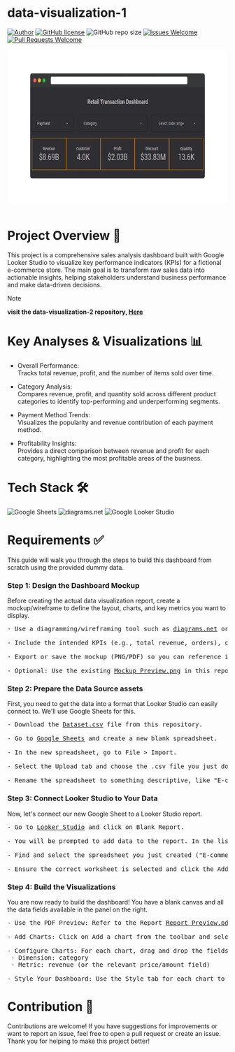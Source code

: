 # data-visualization-1
[![Author](http://img.shields.io/badge/author-@Zevhys-blue.svg)](https://www.linkedin.com/in/rakha-djauhari/) [![GitHub license](https://img.shields.io/github/license/Zevhys/data-visualization-1)](https://github.com/Zevhys/data-visualization-1/blob/main/LICENSE) ![GitHub repo size](https://img.shields.io/github/repo-size/Zevhys/data-visualization-1) [![Issues Welcome](https://img.shields.io/badge/issues-welcome-brightgreen.svg)](https://github.com/Zevhys/data-visualization-1/issues) [![Pull Requests Welcome](https://img.shields.io/badge/pull%20requests-welcome-brightgreen.svg)](https://github.com/Zevhys/data-visualization-1/pulls)

<div align="center">
<img src="Thumbnail.webp" height="350px"> 
</div>

</br>

# Project Overview 📄
This project is a comprehensive sales analysis dashboard built with Google Looker Studio to visualize key performance indicators (KPIs) for a fictional e-commerce store. The main goal is to transform raw sales data into actionable insights, helping stakeholders understand business performance and make data-driven decisions.

> [!NOTE]  
> <b>visit the data-visualization-2 repository, [Here](https://github.com/Zevhys/data-visualization-2)</b>

# Key Analyses & Visualizations 📊
- Overall Performance: </br>
Tracks total revenue, profit, and the number of items sold over time.

- Category Analysis: </br>
Compares revenue, profit, and quantity sold across different product categories to identify top-performing and underperforming segments.

- Payment Method Trends: </br>
Visualizes the popularity and revenue contribution of each payment method.

- Profitability Insights: </br>
Provides a direct comparison between revenue and profit for each category, highlighting the most profitable areas of the business.

# Tech Stack 🛠️
![Google Sheets](https://img.shields.io/badge/Google%20Sheets-34A853?style=flat-square&logo=google-sheets&logoColor=white)
![diagrams.net](https://img.shields.io/badge/diagrams.net-F08705?style=flat-square&logo=diagramsdotnet&logoColor=white)
![Google Looker Studio](https://img.shields.io/badge/Google%20Looker%20Studio-4285F4?style=flat-square&logo=looker&logoColor=white)

# Requirements ✅
This guide will walk you through the steps to build this dashboard from scratch using the provided dummy data.

### Step 1: Design the Dashboard Mockup
Before creating the actual data visualization report, create a mockup/wireframe to define the layout, charts, and key metrics you want to display.

<pre>
- Use a diagramming/wireframing tool such as <a href="https://app.diagrams.net/" target="_blank">diagrams.net</a> or alternatives like Figma/Excalidraw.

- Include the intended KPIs (e.g., total revenue, orders), chart types (e.g., time series, bar, pie), filters (e.g., date range, category), and overall layout.

- Export or save the mockup (PNG/PDF) so you can reference it while building the report.

- Optional: Use the existing <a href="assets/Mockup Preview.png">Mockup Preview.png</a> in this repository as inspiration or a starting point.
</pre>

### Step 2: Prepare the Data Source assets
First, you need to get the data into a format that Looker Studio can easily connect to. We'll use Google Sheets for this.

<pre>
- Download the <a href="assets/Dataset.csv">Dataset.csv</a> file from this repository.

- Go to <a href="https://sheets.google.com" target="_blank">Google Sheets</a> and create a new blank spreadsheet.

- In the new spreadsheet, go to File > Import.

- Select the Upload tab and choose the .csv file you just downloaded. Leave the import options as default and click Import data.

- Rename the spreadsheet to something descriptive, like "E-commerce Sales Dashboard Data".
</pre>

### Step 3: Connect Looker Studio to Your Data
Now, let's connect our new Google Sheet to a Looker Studio report.

<pre>
- Go to <a href="https://lookerstudio.google.com" target="_blank">Looker Studio</a> and click on Blank Report.

- You will be prompted to add data to the report. In the list of connectors, select Google Sheets.

- Find and select the spreadsheet you just created ("E-commerce Sales Dashboard Data").

- Ensure the correct worksheet is selected and click the Add button in the bottom right corner.
</pre>

### Step 4: Build the Visualizations 
You are now ready to build the dashboard! You have a blank canvas and all the data fields available in the panel on the right.

<pre>
- Use the PDF Preview: Refer to the Report <a href="assets/Report Preview.pdf">Report Preview.pdf</a> file in this repository as your guide. It shows you what charts to build and what metrics/dimensions to use.

- Add Charts: Click on Add a chart from the toolbar and select the appropriate chart type (e.g., Scorecard, Time series chart, Bar chart, Pie chart).

- Configure Charts: For each chart, drag and drop the fields from the right-hand panel into the Dimension and Metric sections. For example, for a "Revenue by Category" bar chart:
 · Dimension: category
 · Metric: revenue (or the relevant price/amount field)

- Style Your Dashboard: Use the Style tab for each chart to change colors, fonts, and labels to match the preview.
</pre>

# Contribution 🤝
Contributions are welcome! If you have suggestions for improvements or want to report an issue, feel free to open a pull request or create an issue. Thank you for helping to make this project better!
